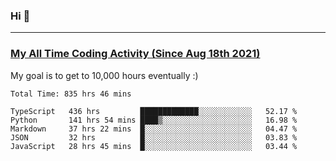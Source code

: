 ### Hi 🙂

---

### <a href="https://wakatime.com/@Eroxl">My All Time Coding Activity (Since Aug 18th 2021)</a>
My goal is to get to 10,000 hours eventually :)
<!--START_SECTION:waka-->

```text
Total Time: 835 hrs 46 mins

TypeScript   436 hrs         █████████████░░░░░░░░░░░░   52.17 %
Python       141 hrs 54 mins ████▒░░░░░░░░░░░░░░░░░░░░   16.98 %
Markdown     37 hrs 22 mins  █░░░░░░░░░░░░░░░░░░░░░░░░   04.47 %
JSON         32 hrs          █░░░░░░░░░░░░░░░░░░░░░░░░   03.83 %
JavaScript   28 hrs 45 mins  █░░░░░░░░░░░░░░░░░░░░░░░░   03.44 %
```

<!--END_SECTION:waka-->

